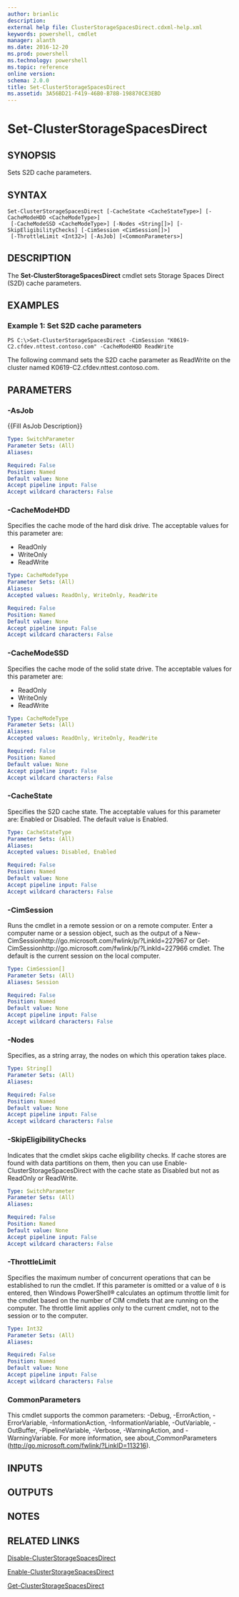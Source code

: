 ```yaml
---
author: brianlic
description: 
external help file: ClusterStorageSpacesDirect.cdxml-help.xml
keywords: powershell, cmdlet
manager: alanth
ms.date: 2016-12-20
ms.prod: powershell
ms.technology: powershell
ms.topic: reference
online version: 
schema: 2.0.0
title: Set-ClusterStorageSpacesDirect
ms.assetid: 3A56BD21-F419-46B0-B78B-198870CE3EBD
---
```


# Set-ClusterStorageSpacesDirect

## SYNOPSIS
Sets S2D cache parameters.

## SYNTAX

```
Set-ClusterStorageSpacesDirect [-CacheState <CacheStateType>] [-CacheModeHDD <CacheModeType>]
 [-CacheModeSSD <CacheModeType>] [-Nodes <String[]>] [-SkipEligibilityChecks] [-CimSession <CimSession[]>]
 [-ThrottleLimit <Int32>] [-AsJob] [<CommonParameters>]
```

## DESCRIPTION
The **Set-ClusterStorageSpacesDirect** cmdlet sets Storage Spaces Direct (S2D) cache parameters.

## EXAMPLES

### Example 1: Set S2D cache parameters
```
PS C:\>Set-ClusterStorageSpacesDirect -CimSession "K0619-C2.cfdev.nttest.contoso.com" -CacheModeHDD ReadWrite
```

The following command sets the S2D cache parameter as ReadWrite on the cluster named K0619-C2.cfdev.nttest.contoso.com.

## PARAMETERS

### -AsJob
{{Fill AsJob Description}}

```yaml
Type: SwitchParameter
Parameter Sets: (All)
Aliases: 

Required: False
Position: Named
Default value: None
Accept pipeline input: False
Accept wildcard characters: False
```

### -CacheModeHDD
Specifies the cache mode of the hard disk drive.
The acceptable values for this parameter are:

- ReadOnly
- WriteOnly
- ReadWrite

```yaml
Type: CacheModeType
Parameter Sets: (All)
Aliases: 
Accepted values: ReadOnly, WriteOnly, ReadWrite

Required: False
Position: Named
Default value: None
Accept pipeline input: False
Accept wildcard characters: False
```

### -CacheModeSSD
Specifies the cache mode of the solid state drive.
The acceptable values for this parameter are:

- ReadOnly
- WriteOnly
- ReadWrite

```yaml
Type: CacheModeType
Parameter Sets: (All)
Aliases: 
Accepted values: ReadOnly, WriteOnly, ReadWrite

Required: False
Position: Named
Default value: None
Accept pipeline input: False
Accept wildcard characters: False
```

### -CacheState
Specifies the S2D cache state.
The acceptable values for this parameter are: Enabled or Disabled.
The default value is Enabled.

```yaml
Type: CacheStateType
Parameter Sets: (All)
Aliases: 
Accepted values: Disabled, Enabled

Required: False
Position: Named
Default value: None
Accept pipeline input: False
Accept wildcard characters: False
```

### -CimSession
Runs the cmdlet in a remote session or on a remote computer.
Enter a computer name or a session object, such as the output of a New-CimSessionhttp://go.microsoft.com/fwlink/p/?LinkId=227967 or Get-CimSessionhttp://go.microsoft.com/fwlink/p/?LinkId=227966 cmdlet.
The default is the current session on the local computer.

```yaml
Type: CimSession[]
Parameter Sets: (All)
Aliases: Session

Required: False
Position: Named
Default value: None
Accept pipeline input: False
Accept wildcard characters: False
```

### -Nodes
Specifies, as a string array, the nodes on which this operation takes place.

```yaml
Type: String[]
Parameter Sets: (All)
Aliases: 

Required: False
Position: Named
Default value: None
Accept pipeline input: False
Accept wildcard characters: False
```

### -SkipEligibilityChecks
Indicates that the cmdlet skips cache eligibility checks.
If cache stores are found with data partitions on them, then you can use Enable-ClusterStorageSpacesDirect with the cache state as Disabled but not as ReadOnly or ReadWrite.

```yaml
Type: SwitchParameter
Parameter Sets: (All)
Aliases: 

Required: False
Position: Named
Default value: None
Accept pipeline input: False
Accept wildcard characters: False
```

### -ThrottleLimit
Specifies the maximum number of concurrent operations that can be established to run the cmdlet.
If this parameter is omitted or a value of `0` is entered, then Windows PowerShell® calculates an optimum throttle limit for the cmdlet based on the number of CIM cmdlets that are running on the computer.
The throttle limit applies only to the current cmdlet, not to the session or to the computer.

```yaml
Type: Int32
Parameter Sets: (All)
Aliases: 

Required: False
Position: Named
Default value: None
Accept pipeline input: False
Accept wildcard characters: False
```

### CommonParameters
This cmdlet supports the common parameters: -Debug, -ErrorAction, -ErrorVariable, -InformationAction, -InformationVariable, -OutVariable, -OutBuffer, -PipelineVariable, -Verbose, -WarningAction, and -WarningVariable. For more information, see about_CommonParameters (http://go.microsoft.com/fwlink/?LinkID=113216).

## INPUTS

## OUTPUTS

## NOTES

## RELATED LINKS

[Disable-ClusterStorageSpacesDirect](./Disable-ClusterStorageSpacesDirect.md)

[Enable-ClusterStorageSpacesDirect](./Enable-ClusterStorageSpacesDirect.md)

[Get-ClusterStorageSpacesDirect](./Get-ClusterStorageSpacesDirect.md)

